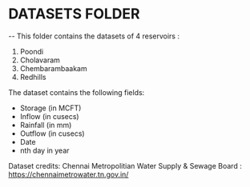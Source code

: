 # DATASETS FOLDER
--
This folder contains the datasets of 4 reservoirs :
1. Poondi
2. Cholavaram
3. Chembarambaakam
4. Redhills

The dataset contains the following fields:
* Storage (in MCFT)
* Inflow (in cusecs)
* Rainfall (in mm)
* Outflow (in cusecs)
* Date
* nth day in year


Dataset credits: Chennai Metropolitian Water Supply & Sewage Board : https://chennaimetrowater.tn.gov.in/
